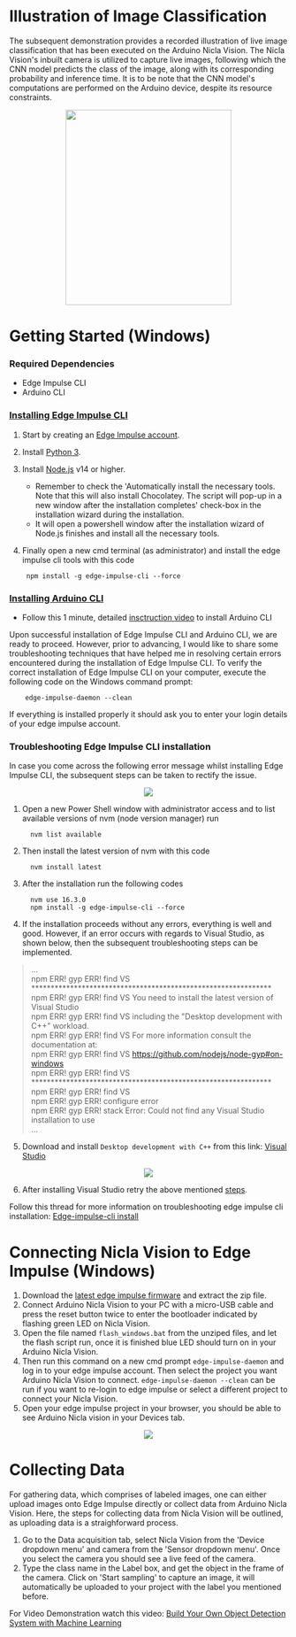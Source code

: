 # Illustration of Image Classification
The subsequent demonstration provides a recorded illustration of live image classification that has been executed on the Arduino Nicla Vision. The Nicla Vision's inbuilt camera is utilized to capture live images, following which the CNN model predicts the class of the image, along with its corresponding probability and inference time. It is to be note that the CNN model's computations are performed on the Arduino device, despite its resource constraints.
<p align="center">
<img src="https://user-images.githubusercontent.com/118956460/235283716-c6f0db76-2d03-4890-ad68-d6d1c4e0af46.gif" width="300" height="353" />
</p>

# Getting Started (Windows)
### Required Dependencies
* Edge Impulse CLI
* Arduino CLI

### [Installing Edge Impulse CLI](https://docs.edgeimpulse.com/docs/edge-impulse-cli/cli-installation#installation-windows)
1. Start by creating an [Edge Impulse account](https://studio.edgeimpulse.com/signup).
2. Install [Python 3](https://www.python.org).
3. Install [Node.js](https://nodejs.org/en) v14 or higher.
    * Remember to check the 'Automatically install the necessary tools. Note that this will also install Chocolatey. The script will pop-up in a new window after the installation completes' check-box in the installation wizard during the installation.
    * It will open a powershell window after the installation wizard of Node.js finishes and install all the necessary tools.
4. Finally open a new cmd terminal (as administrator) and install the edge impulse cli tools with this code
        
        npm install -g edge-impulse-cli --force

### [Installing Arduino CLI](https://arduino.github.io/arduino-cli/0.32/installation/#latest-release)
* Follow this 1 minute, detailed [insctruction video](https://www.youtube.com/watch?v=1jMWsFER-Bc) to install Arduino CLI

Upon successful installation of Edge Impulse CLI and Arduino CLI, we are ready to proceed. However, prior to advancing, I would like to share some troubleshooting techniques that have helped me in resolving certain errors encountered during the installation of Edge Impulse CLI. To verify the correct installation of Edge Impulse CLI on your computer, execute the following code on the Windows command prompt:
        
        edge-impulse-daemon --clean
If everything is installed properly it should ask you to enter your login details of your edge impulse account. 

### Troubleshooting Edge Impulse CLI installation <a name="Troubleshoot"></a>
In case you come across the following error message whilst installing Edge Impulse CLI, the subsequent steps can be taken to rectify the issue.
<p align = "center">
<img src="https://user-images.githubusercontent.com/118956460/235285637-8f734415-4e3a-4503-a5ac-c70a246b538b.png" />
</p>

1. Open a new Power Shell window with administrator access and to list available versions of nvm (node version manager) run <a name="steps"></a>
         
         nvm list available
2. Then install the latest version of nvm with this code

         nvm install latest
3. After the installation run the following codes

         nvm use 16.3.0
         npm install -g edge-impulse-cli --force
4. If the installation proceeds without any errors, everything is well and good. However, if an error occurs with regards to Visual Studio, as shown below, then the subsequent troubleshooting steps can be implemented.
>...<br>
npm ERR! gyp ERR! find VS **************************************************************<br>
npm ERR! gyp ERR! find VS You need to install the latest version of Visual Studio<br>
npm ERR! gyp ERR! find VS including the "Desktop development with C++" workload.<br>
npm ERR! gyp ERR! find VS For more information consult the documentation at:<br>
npm ERR! gyp ERR! find VS https://github.com/nodejs/node-gyp#on-windows<br>
npm ERR! gyp ERR! find VS **************************************************************<br>
npm ERR! gyp ERR! find VS<br>
npm ERR! gyp ERR! configure error<br>
npm ERR! gyp ERR! stack Error: Could not find any Visual Studio installation to use<br>
...<br>

5. Download and install `Desktop development with C++` from this link: [Visual Studio](https://visualstudio.microsoft.com/thank-you-downloading-visual-studio/?sku=Community)
<p align = "center">
<img src="https://user-images.githubusercontent.com/118956460/235292426-979919f7-2cae-4269-a75a-813a5412d9c4.png" />
</p>

6. After installing Visual Studio retry the above mentioned [steps](#steps).

Follow this thread for more information on troubleshooting edge impulse cli installation: [Edge-impulse-cli install](https://forum.edgeimpulse.com/t/edge-impulse-cli-install/1293/15)

# Connecting Nicla Vision to Edge Impulse (Windows)

1. Download the [latest edge impulse firmware](https://cdn.edgeimpulse.com/firmware/arduino-nicla-vision-firmware.zip) and extract the zip file.
2. Connect Arduino Nicla Vision to your PC with a micro-USB cable and press the reset button twice to enter the bootloader indicated by flashing green LED on Nicla Vision.
3. Open the file named `flash_windows.bat` from the unziped files, and let the flash script run, once it is finished blue LED should turn on in your Arduino Nicla Vision.
4. Then run this command on a new cmd prompt `edge-impulse-daemon` and log in to your edge impulse account. Then select the project you want Arduino Nicla Vision to connect. `edge-impulse-daemon --clean` can be run if you want to re-login to edge impulse or select a different project to connect your Nicla Vision.
5. Open your edge impulse project in your browser, you should be able to see Arduino Nicla vision in your Devices tab.
<p align = "center">
   <img src="https://user-images.githubusercontent.com/118956460/235293796-994913cf-3459-4124-825a-860c434ccf16.png" />
</p>

# Collecting Data
For gathering data, which comprises of labeled images, one can either upload images onto Edge Impulse directly or collect data from Arduino Nicla Vision. Here, the steps for collecting data from Nicla Vision will be outlined, as uploading data is a straighforward process.
1. Go to the Data acquisition tab, select Nicla Vision from the 'Device dropdown menu' and camera from the 'Sensor dropdown menu'. Once you select the camera you should see a live feed of the camera.
2. Type the class name in the Label box, and get the object in the frame of the camera. Click on 'Start sampling' to capture an image, it will automatically be uploaded to your project with the label you mentioned before.

For Video Demonstration watch this video: [Build Your Own Object Detection System with Machine Learning](https://www.youtube.com/embed/dY3OSiJyne0?start=240)

